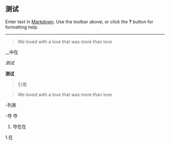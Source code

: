 ## 测试

Enter text in [Markdown](http://daringfireball.net/projects/markdown/). Use the toolbar above, or click the **?** button for formatting help.
___

> We loved with a love that was more than love

__中在

*测试*

**测试**

>引用

> We loved with a love that was more than love

-列表

-夺 夺

1. 夺在在

1.在

